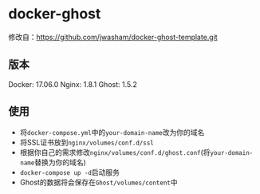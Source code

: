 # docker-ghost
修改自：https://github.com/jwasham/docker-ghost-template.git

## 版本
Docker: 17.06.0
Nginx: 1.8.1
Ghost: 1.5.2

## 使用
* 将`docker-compose.yml`中的`your-domain-name`改为你的域名
* 将SSL证书放到`nginx/volumes/conf.d/ssl`
* 根据你自己的需求修改`nginx/volumes/conf.d/ghost.conf`(将`your-domain-name`替换为你的域名)
* `docker-compose up -d`启动服务
* Ghost的数据将会保存在`Ghost/volumes/content`中
